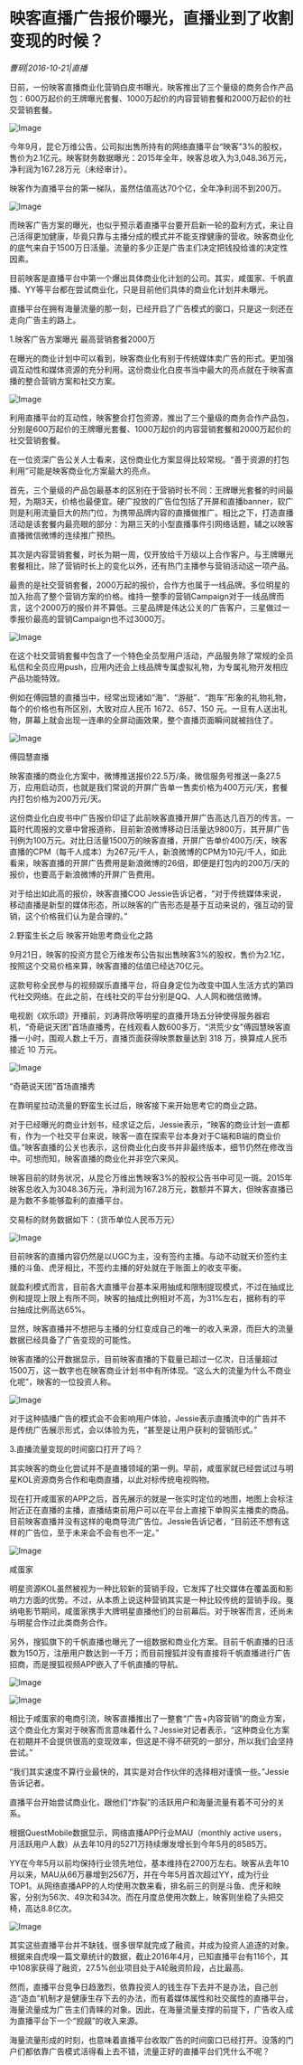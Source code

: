 # 映客直播广告报价曝光，直播业到了收割变现的时候？

*曹玥|2016-10-21|直播*

日前，一份映客直播商业化营销白皮书曝光，映客推出了三个量级的商务合作产品包：600万起价的王牌曝光套餐、1000万起价的内容营销套餐和2000万起价的社交营销套餐。

![Image](http://mmbiz.qpic.cn/mmbiz_png/jNZszpkibXx9yjibLwicUuic3kSbq9wsY3klpo4SbiaAYciamlyAW0cuYLo277UmP7K7mANN87ozfJ6ypRTy5qEmVEFg/640?wx_fmt=png&tp=webp&wxfrom=5&wx_lazy=1)

今年9月，昆仑万维公告，公司拟出售所持有的网络直播平台“映客”3%的股权，售价为2.1亿元。映客财务数据曝光：2015年全年，映客总收入为3,048.36万元，净利润为167.28万元（未经审计）。

映客作为直播平台的第一梯队，虽然估值高达70个亿，全年净利润不到200万。

![Image](http://mmbiz.qpic.cn/mmbiz_jpg/jNZszpkibXx9yjibLwicUuic3kSbq9wsY3kl4G2gbCjA2zic5IDibhf1VBrDyJIgGblee10zH47oW97ODAPzSWiasS93w/640?wx_fmt=jpeg&tp=webp&wxfrom=5&wx_lazy=1)

而映客广告方案的曝光，也似乎预示着直播平台要开启新一轮的盈利方式，来让自己活得更加健康，毕竟只靠与主播分成的模式并不能支撑健康的营收。映客商业化的底气来自于1500万日活量。流量的多少正是广告主们决定把钱投给谁的决定性因素。

目前映客是直播平台中第一个爆出具体商业化计划的公司。其实，咸蛋家、千帆直播、YY等平台都在尝试商业化，只是目前他们具体的商业化计划并未曝光。

直播平台在拥有海量流量的那一刻，已经开启了广告模式的窗口，只是这一刻还在走向广告主的路上。

1.映客广告方案曝光 最高营销套餐2000万

在曝光的商业计划中可以看到，映客商业化有别于传统媒体卖广告的形式。更加强调互动性和媒体资源的充分利用。这份商业化白皮书当中最大的亮点就在于映客直播的整合营销方案和社交方案。

![Image](http://mmbiz.qpic.cn/mmbiz_png/jNZszpkibXx9yjibLwicUuic3kSbq9wsY3klkLwxhU3VYiamACMu1nMlNQP8WicTrQvF4QYFMZ00roYcX7d4DU0siaaWA/640?wx_fmt=png&tp=webp&wxfrom=5&wx_lazy=1)

利用直播平台的互动性，映客整合打包资源，推出了三个量级的商务合作产品包，分别是600万起价的王牌曝光套餐、1000万起价的内容营销套餐和2000万起价的社交营销套餐。

在一位资深广告公关人士看来，这份商业化方案显得比较常规。“善于资源的打包利用”可能是映客商业化方案最大的亮点。

首先，三个量级的产品包最基本的区别在于营销时长不同：王牌曝光套餐的时间最短，为期3天，价格也最便宜。硬广投放的广告位包括了开屏和直播banner，软广则是利用流量巨大的热门位，为携带品牌内容的直播做推广。相比之下，打造直播活动是该套餐内最亮眼的部分：为期三天的小型直播事件引网络话题，辅之以映客直播微信微博的连续推广预热。

其次是内容营销套餐，时长为期一周，仅开放给千万级以上合作客户。与王牌曝光套餐相比，除了营销时长上的变化以外，还有热门主播参与营销活动这一项产品。

最贵的是社交营销套餐，2000万起的报价，合作方也属于一线品牌。多位明星的加入抬高了整个营销方案的价格。维持一整季的营销Campaign对于一线品牌而言，这个2000万的报价并不算低。三星品牌是伟达公关的广告客户，三星做过一季报价最高的营销Campaign也不过3000万。

![Image](http://mmbiz.qpic.cn/mmbiz_png/jNZszpkibXx9yjibLwicUuic3kSbq9wsY3kl4aibEvPUy7agc39qT1jJNsF2lBiaSRNQsHxNxwklRiarRBVLOmCov3Z8w/640?wx_fmt=png&tp=webp&wxfrom=5&wx_lazy=1)

在这个社交营销套餐中包含了一个特色全员型用户活动，产品服务除了常规的全员私信和全员应用push，应用内还会上线品牌专属虚拟礼物，为专属礼物开发相应产品功能特效。

例如在傅园慧的直播当中，经常出现诸如“海”、“游艇”、“跑车”形象的礼物礼物，每个的价格也有所区别，大致对应人民币 1672、657、150 元。一旦有人送出礼物，屏幕上就会出现一连串的全屏动画效果，整个直播页面瞬间就被挡住了。

![Image](http://mmbiz.qpic.cn/mmbiz_jpg/jNZszpkibXx9yjibLwicUuic3kSbq9wsY3klUNiauD73qRyIz7mDtxHpgFxo1D03ewEKIUNQibOXrMsvFqH7PAyQltmA/640?wx_fmt=jpeg&tp=webp&wxfrom=5&wx_lazy=1)

傅园慧直播

映客直播的商业化方案中，微博推送报价22.5万/条，微信服务号推送一条27.5万，应用启动页，也就是我们常说的开屏广告单一售卖价格为400万元/天，套餐内打包价格为200万元/天。

这份商业化白皮书中广告报价印证了此前映客直播开屏广告高达几百万的传言。一篇时代周报的文章中曾报道称，目前新浪微博移动日活量达9800万，其开屏广告刊例为100万元。对比日活量1500万的映客直播，开屏广告单价400万/天，映客直播的CPM（每千人成本）为267元/千人，新浪微博的CPM为10元/千人，如此看来，映客直播的开屏广告费用是新浪微博的26倍，即便是打包内的200万/天的报价，也要高于新浪微博的开屏广告费用。

对于给出如此高的报价，映客直播COO Jessie告诉记者，“对于传统媒体来说，移动直播是新型的媒体形态，所以映客的广告形态是基于互动来说的，强互动的营销，这个价格我们认为是合理的。”

2.野蛮生长之后 映客开始思考商业化之路

9月21日，映客的投资方昆仑万维发布公告拟出售映客3%的股权，售价为2.1亿，按照这个交易价格来算，映客直播的估值已经达70亿元。

这款号称全民参与的视频娱乐直播平台，将自身定位为改变中国人生活方式的第四代社交网络。在此之前，在线社交的平台分别是QQ、人人网和微信微博。

电视剧《欢乐颂》开播前，刘涛蒋欣等明星的直播开场五分钟使得服务器宕机，“奇葩说天团”首场直播秀，在线观看人数600多万，“洪荒少女”傅园慧映客直播一小时，围观人数上千万，直播页面获得映票数量达到 318 万，换算成人民币接近 10 万元。

![Image](http://mmbiz.qpic.cn/mmbiz_jpg/jNZszpkibXx9yjibLwicUuic3kSbq9wsY3klHNxcTqkicqsW3fYeicADZsLtCialAjZYtrZ7IVq05nLn6aD5YYY35icxsg/640?wx_fmt=jpeg&tp=webp&wxfrom=5&wx_lazy=1)

“奇葩说天团”首场直播秀

在靠明星拉动流量的野蛮生长过后，映客接下来开始思考它的商业之路。

对于已经曝光的商业计划书，经求证之后，Jessie表示，“映客的商业计划一直都有，作为一个社交平台来说，映客一直在探索平台本身对于C端和B端的商业价值。”映客直播的公关也表示，这份商业化白皮书并非最终版本，细节仍然在修改当中。可想而知，映客直播的商业化并非空穴来风。

映客目前的财务状况，从昆仑万维出售映客3%的股权公告书中可见一斑。2015年映客总收入为3048.36万元，净利润为167.28万元，数额并不算大，但映客直播已是为数不多能够盈利的直播平台。

交易标的财务数据如下：（货币单位人民币万元）

![Image](http://mmbiz.qpic.cn/mmbiz_png/jNZszpkibXx9yjibLwicUuic3kSbq9wsY3kl105ajsmng8g4bIwwpQtLNSNrtCaewaytmVgkj8COOTomrrhrBBrO9w/640?wx_fmt=png&tp=webp&wxfrom=5&wx_lazy=1)

目前映客的直播内容仍然是以UGC为主，没有签约主播。与动不动就天价签约主播的斗鱼、虎牙相比，不签约主播的好处就在于账面上的收支平衡。

就盈利模式而言，目前各大直播平台基本采用抽成和限制提现模式，不过在抽成比例和提现上限上有所不同，映客的抽成比例相对不高，为31%左右，据称有的平台抽成比例高达65%。

显然，映客直播并不想把与主播的分红变成自己的唯一的收入来源，而巨大的流量数据已经具备了广告变现的可能性。

映客直播的公开数据显示，目前映客直播的下载量已超过一亿次，日活量超过1500万，这一数字也在映客商业计划书中有所体现。“这么大的流量为什么不商业化呢”，映客的一位投资人称。

![Image](http://mmbiz.qpic.cn/mmbiz_png/jNZszpkibXx9yjibLwicUuic3kSbq9wsY3klb39TTYzKK45Qic4Uoj3YCre6LHd6InXibdWChhEj10CnpMOxZ05ZbVEA/640?wx_fmt=png&tp=webp&wxfrom=5&wx_lazy=1)

对于这种插播广告的模式会不会影响用户体验，Jessie表示直播流中的广告并不是传统广告展示形式，会以体验为先，“甚至是让用户获利的营销形式。”

3.直播流量变现的时间窗口打开了吗？

其实映客的商业化尝试并不是直播领域的第一例。早前，咸蛋家就已经尝试过与明星KOL资源商务合作和电商直播，以此对标传统电视购物。

现在打开咸蛋家的APP之后，首先展示的就是一张实时定位的地图，地图上会标注附近正在直播的主播，直播结束前用户可以在平台上直接下单购买主播卖的商品。目前映客直播并没有这样的电商导流广告位。Jessie告诉记者，“目前还不想有这样的广告位，至于未来会不会有也不一定。”

![Image](http://mmbiz.qpic.cn/mmbiz_png/jNZszpkibXx9yjibLwicUuic3kSbq9wsY3kljCrG3ooicQXG5xs6yp4uI7MjxHTvOvlrRAYtica0Tzm3Vagk8b1YA9Nw/640?wx_fmt=png&tp=webp&wxfrom=5&wx_lazy=1)

咸蛋家

明星资源KOL虽然被视为一种比较新的营销手段，它发挥了社交媒体在覆盖面和影响力方面的优势。不过，从本质上说这种营销其实是一种比较传统的营销手段。戛纳电影节期间，咸蛋家携手大牌明星直播他们的台前幕后。对于映客而言，还尚未与明星合作过此类商务合作。

另外，搜狐旗下的千帆直播也曝光了一组数据和商业化方案。目前千帆直播的日活数为150万，注册用户数达到一千万；而目前搜狐并没有直接将千帆直播进行广告招商，而是搜狐视频APP嵌入了千帆直播的导航。

![Image](http://mmbiz.qpic.cn/mmbiz_png/jNZszpkibXx9yjibLwicUuic3kSbq9wsY3klCqObHt2acmo7gKXhLyRgicSk6tOVHfV8VzNT4rCF2Uwen8c1cocj8fA/640?wx_fmt=png&tp=webp&wxfrom=5&wx_lazy=1)

![Image](http://mmbiz.qpic.cn/mmbiz_png/jNZszpkibXx9yjibLwicUuic3kSbq9wsY3kl8icge9qODNr6lxm1djzp4ebJbUCVGdhricGeOiaGic6OD5HhwtY6uRmQvw/640?wx_fmt=png&tp=webp&wxfrom=5&wx_lazy=1)

相比于咸蛋家的电商引流，映客直播推出了一整套“广告+内容营销”的商业方案，这个商业化方案对于映客而言意味着什么？Jessie对记者表示，“这种商业化方案在初期并不会提供很高的变现效率，但这是不得不研究的一部分，所以我们会坚持尝试。”

“我们其实速度不算行业最快的，其实是对合作伙伴的选择相对谨慎一些。”Jessie告诉记者。

直播平台开始尝试商业化，跟他们“炸裂”的活跃用户和海量流量有着不可分的关系。

根据QuestMobile数据显示，网络直播APP行业MAU（monthly active users，月活跃用户人数）从去年10月的5271万持续爆发增长到今年5月的8585万。

YY在今年5月以前均保持行业领先地位，基本维持在2700万左右。映客从去年10月以来，MAU从66万暴增到2567万，并在今年5月首次超过YY，成为行业TOP1。从网络直播APP的人均使用次数来看，排名前三的则是斗鱼、虎牙和映客，分别为56次、49次和34次。而在月度总使用次数上，映客则坐稳了头把交椅，高达8.8亿次。

![Image](http://mmbiz.qpic.cn/mmbiz_jpg/jNZszpkibXx9yjibLwicUuic3kSbq9wsY3klcoG9Bvicxlxpo3qkq30jbz9bAHATUq1zZWQicqzZXiaRric9vico0ia5rH6A/640?wx_fmt=jpeg&tp=webp&wxfrom=5&wx_lazy=1)

其实这些直播平台并不缺钱，很多很早就完成了融资，并成为投资人追逐的对象。根据来自虎嗅一篇文章统计的数据，截止2016年4月，已知直播平台有116个，其中108家获得了融资，27.5%创业项目处于A轮融资阶段，占比最高。

然而，直播平台竞争日趋激烈，依靠投资人的钱生存下去并不是办法，自己创造“造血”机制才是健康生存下去的办法，而有着媒体属性和社交属性的直播平台，海量流量成为广告主们青睐的对象。因此，在海量流量支撑的前提下，广告收入成为直播平台下一个“觊觎”的收入来源。

海量流量形成的时刻，也意味着直播平台收取广告的时间窗口已经打开。没落的门户们都依靠广告模式活得看上去不错，流量正好的直播平台们凭什么不呢？

